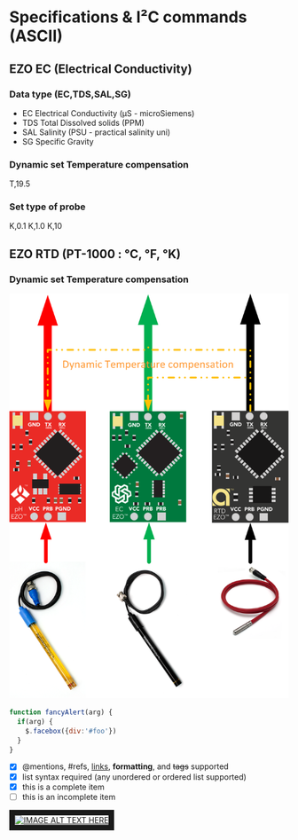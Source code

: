 # Specifications & I²C commands (ASCII)

## EZO EC (Electrical Conductivity)

### Data type (EC,TDS,SAL,SG)
- EC	Electrical Conductivity (μS - microSiemens)
- TDS 	Total Dissolved solids (PPM)
- SAL	Salinity (PSU - practical salinity uni)
- SG	Specific Gravity

### Dynamic set Temperature compensation

T,19.5

### Set type of probe

K,0.1 K,1.0 K,10

## EZO RTD (PT-1000 : °C, °F, °K)
### Dynamic set Temperature compensation
<img src="https://github.com/captainigloo/HydMan/blob/master/docs/EZO_Circuits/Dynamic%20Temerature%20compensation.png" width="600">


```javascript
function fancyAlert(arg) {
  if(arg) {
    $.facebox({div:'#foo'})
  }
}
```

- [x] @mentions, #refs, [links](), **formatting**, and <del>tags</del> supported
- [x] list syntax required (any unordered or ordered list supported)
- [x] this is a complete item
- [ ] this is an incomplete item

<a href="http://www.youtube.com/watch?feature=player_embedded&v=k5-2nCUxybU
" target="_blank"><img src="http://img.youtube.com/vi/k5-2nCUxybU/0.jpg" 
alt="IMAGE ALT TEXT HERE" width="560" height="315" border="10" /></a>
